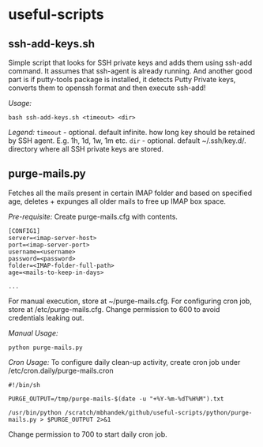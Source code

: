 # useful-scripts

## ssh-add-keys.sh

Simple script that looks for SSH private keys and adds them using ssh-add command. It assumes that ssh-agent is already running. And another good part is if putty-tools package is installed, it detects Putty Private keys, converts them to openssh format and then execute ssh-add!

*Usage:* 
```
bash ssh-add-keys.sh <timeout> <dir>
```
*Legend:*
  `timeout` - optional. default infinite. how long key should be retained by SSH agent. E.g. 1h, 1d, 1w, 1m etc. 
  `dir` - optional. default ~/.ssh/key.d/. directory where all SSH private keys are stored.

## purge-mails.py

Fetches all the mails present in certain IMAP folder and based on specified age, deletes + expunges all older mails to free up IMAP box space.

*Pre-requisite:* Create purge-mails.cfg with contents.
```
[CONFIG1]
server=<imap-server-host>
port=<imap-server-port>
username=<username>
password=<password>
folder=<IMAP-folder-full-path>
age=<mails-to-keep-in-days>
  
...
```
For manual execution, store at ~/purge-mails.cfg. For configuring cron job, store at /etc/purge-mails.cfg. Change permission to 600 to avoid credentials leaking out.

*Manual Usage:*
```
python purge-mails.py
```

*Cron Usage:* To configure daily clean-up activity, create cron job under /etc/cron.daily/purge-mails.cron

```
#!/bin/sh

PURGE_OUTPUT=/tmp/purge-mails-$(date -u "+%Y-%m-%dT%H%M").txt

/usr/bin/python /scratch/mbhandek/github/useful-scripts/python/purge-mails.py > $PURGE_OUTPUT 2>&1
```

Change permission to 700 to start daily cron job. 
